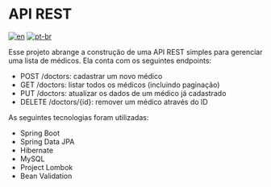 # API REST

[![en](https://img.shields.io/badge/lang-en-red.svg)](https://github.com/douglasdotv/spring-boot-api-rest/blob/master/README.md)
[![pt-br](https://img.shields.io/badge/lang-pt--br-green.svg)](https://github.com/douglasdotv/spring-boot-api-rest/blob/master/README.pt-br.md)

Esse projeto abrange a construção de uma API REST simples para gerenciar uma lista de médicos. Ela conta com os seguintes endpoints:

- POST /doctors: cadastrar um novo médico
- GET /doctors: listar todos os médicos (incluindo paginação)
- PUT /doctors: atualizar os dados de um médico já cadastrado
- DELETE /doctors/{id}: remover um médico através do ID

As seguintes tecnologias foram utilizadas:

- Spring Boot
- Spring Data JPA
- Hibernate
- MySQL
- Project Lombok
- Bean Validation
